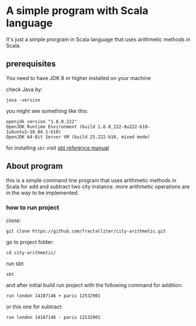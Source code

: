# A simple program with Scala language

It's just a simple prorgram in Scala language that uses arithmetic methods in Scala.

## prerequisites

You need to have JDK 8 or higher installed on your machine

check Java by:

`java -version`

you might see something like this:

```
openjdk version "1.8.0_222"
OpenJDK Runtime Environment (build 1.8.0_222-8u222-b10-1ubuntu1~18.04.1-b10)
OpenJDK 64-Bit Server VM (build 25.222-b10, mixed mode)

```

for installing `sbt` visit [sbt reference manual](https://www.scala-sbt.org/release/docs/Setup.html)

## About program

this is a simple command line program that uses arithmetic methods in Scala for add and subtract two city instance. more arithmetic operations are in the way to be implemented.

### how to run project

clone:

`git clone https://github.com/fractalliter/city-arithmetic.git`

go to project folder:

`cd city-arithmetic/`

run sbt:

`sbt`

and after initial build run project with the following command for addition:

`run london 14187146 + paris 12532901`

or this one for subtract:

`run london 14187146 - paris 12532901`
